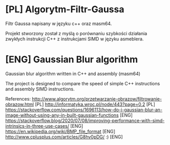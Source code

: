 # [PL] Algorytm-Filtr-Gaussa
Filtr Gaussa napisany w języku c++ oraz masm64.

Projekt stworzony został z myślą o porównaniu szybkości działania zwykłych instrukcji C++ z instrukcjami SIMD w języku asmeblera.

# [ENG] Gaussian Blur algorithm

Gaussian blur algorithm written in C++ and assembly (masm64)

The project is designed to compare the speed of simple C++ instructions and assembly SIMD instructions.

References:
http://www.algorytm.org/przetwarzanie-obrazow/filtrowanie-obrazow.html [PL]
http://informatyka.wroc.pl/node/443?page=0,2 [PL]
https://stackoverflow.com/questions/1696113/how-do-i-gaussian-blur-an-image-without-using-any-in-built-gaussian-functions [ENG]
https://stackoverflow.blog/2020/07/08/improving-performance-with-simd-intrinsics-in-three-use-cases/ [ENG]
https://en.wikipedia.org/wiki/BMP_file_format [ENG]
http://www.cplusplus.com/articles/G8hv0pDG/ :) [ENG]
